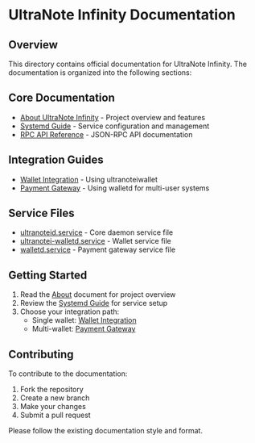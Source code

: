 # UltraNote Infinity Documentation

## Overview
This directory contains official documentation for UltraNote Infinity. The documentation is organized into the following sections:

## Core Documentation
- [About UltraNote Infinity](about.md) - Project overview and features
- [Systemd Guide](systemd_guide.md) - Service configuration and management
- [RPC API Reference](rpc_api.md) - JSON-RPC API documentation

## Integration Guides
- [Wallet Integration](integration.md) - Using ultranoteiwallet
- [Payment Gateway](paymentgate.md) - Using walletd for multi-user systems

## Service Files
- [ultranoteid.service](ultranoteid.service) - Core daemon service file
- [ultranotei-walletd.service](ultranotei-walletd.service) - Wallet service file
- [walletd.service](walletd.service) - Payment gateway service file

## Getting Started
1. Read the [About](about.md) document for project overview
2. Review the [Systemd Guide](systemd_guide.md) for service setup
3. Choose your integration path:
   - Single wallet: [Wallet Integration](integration.md)
   - Multi-wallet: [Payment Gateway](paymentgate.md)

## Contributing
To contribute to the documentation:
1. Fork the repository
2. Create a new branch
3. Make your changes
4. Submit a pull request

Please follow the existing documentation style and format.

